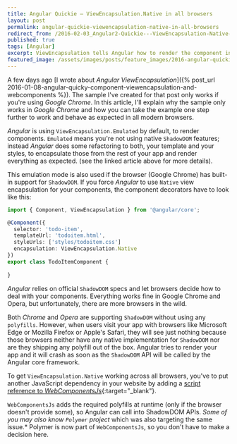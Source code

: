 ```yaml
---
title: Angular Quickie — ViewEncapsulation.Native in all browsers
layout: post
permalink: angular-quickie-viewencapsulation-native-in-all-browsers
redirect_from: /2016-02-03_Angular2-Quickie---ViewEncapsulation-Native-in-all-browsers-974b20217b6c
published: true
tags: [Angular]
excerpt: ViewEncapsulation tells Angular how to render the component in the final website, this post explains how to enable native ViewEncapsulation for all browsers
featured_image: /assets/images/posts/feature_images/2016-angular-quickie.jpg
---
```

A few days ago [I wrote about *Angular ViewEncapsulation*]({% post_url 2016-01-08-angular-quicky-component-viewencapsulation-and-webcomponents %}). The sample I've created for that post only works if you're using *Google Chrome*. In this article, I'll explain why the sample only works in *Google Chrome* and how you can take the example one step further to work and behave as expected in all modern browsers.

*Angular* is using `ViewEncapsulation.Emulated` by default, to render components. `Emulated` means you're not using native `ShadowDOM` features; instead *Angular* does some refactoring to both, your template and your styles, to encapsulate those from the rest of your app and render everything as expected. (see the linked article above for more details).

This emulation mode is also used if the browser (Google Chrome) has built-in support for `ShadowDOM`. If you force *Angular* to use `Native` view encapsulation for your components, the component decorators have to look like this:

```typescript
import { Component, ViewEncapsulation } from '@angular/core';

@Component({
  selector: 'todo-item',
  templateUrl: 'todoitem.html',
  styleUrls: ['styles/todoitem.css']
  encapsulation: ViewEncapsulation.Native
})
export class TodoItemComponent {
    
}
```

*Angular* relies on official `ShadowDOM` specs and let browsers decide how to deal with your components. Everything works fine in Google Chrome and Opera, but unfortunately, there are more browsers in the wild.

Both *Chrome* and *Opera* are supporting `ShadowDOM` without using any `polyfills`. However, when users visit your app with browsers like Microsoft Edge or Mozilla Firefox or Apple's Safari, they will see just nothing because those browsers neither have any native implementation for `ShadowDOM` nor are they shipping any polyfill out of the box. Angular tries to render your app and it will crash as soon as the `ShadowDOM` API will be called by the Angular core framework.

To get `ViewEncapsulation.Native` working across all browsers, you've to put another JavaScript dependency in your website by adding a [script reference to *WebComponentsJs*](https://github.com/webcomponents/webcomponentsjs){:target="_blank"}.

`WebComponentsJs` adds the required polyfills at runtime (only if the browser doesn't provide some), so Angular can call into ShadowDOM APIs. *Some of you may also know `Polymer` project* which was also targeting the same issue.* Polymer is now part of `WebComponentsJs`, so you don't have to make a decision here.


